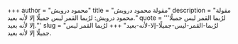 +++
author = "محمود درويش"
title = "مقولة محمود درويش"
description = "مقولة محمود درويش: لرُبما القمر ليس جميلًا إلا لأنه بعيد."
quote = '''لرُبما القمر ليس جميلًا إلا لأنه بعيد.'''
slug = "لرُبما-القمر-ليس-جميلًا-إلا-لأنه-بعيد"
+++
لرُبما القمر ليس جميلًا إلا لأنه بعيد.
